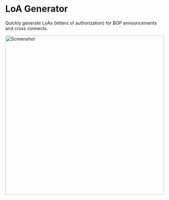 # LoA Generator

Quickly generate LoAs (letters of authorization) for BGP announcements and cross connects.

<img style="width: 500px" alt="Screenshot" src="https://raw.githubusercontent.com/forkwhilefork/loa-generator/main/screenshot.png"></img>

